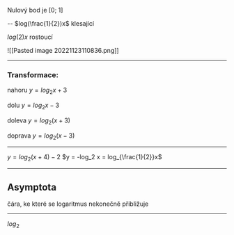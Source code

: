 Nulový bod je [0; 1]

--
$log(\frac{1}{2})x$
klesající



$log(2)x$
rostoucí


![[Pasted image 20221123110836.png]]


---


### Transformace:
nahoru 
$y =log_2x + 3$

dolu
$y =log_2x - 3$

doleva
$y =log_2(x + 3)$

doprava
$y =log_2(x - 3 )$

---

$y = log_2(x+4) - 2$
$y = -log_2 x = log_{\frac{1}{2}}x$


---


## Asymptota
čára, ke které se logaritmus nekonečně přibližuje

---

$log_2$